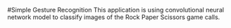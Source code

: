 #Simple Gesture Recognition
This application is using convolutional neural network model
to classify images of the Rock Paper Scissors game calls.
